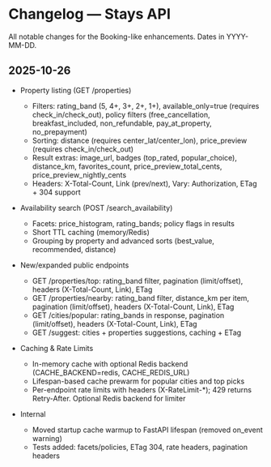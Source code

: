 # Changelog — Stays API

All notable changes for the Booking-like enhancements. Dates in YYYY-MM-DD.

## 2025-10-26

- Property listing (GET /properties)
  - Filters: rating_band (5, 4+, 3+, 2+, 1+), available_only=true (requires check_in/check_out), policy filters (free_cancellation, breakfast_included, non_refundable, pay_at_property, no_prepayment)
  - Sorting: distance (requires center_lat/center_lon), price_preview (requires check_in/check_out)
  - Result extras: image_url, badges (top_rated, popular_choice), distance_km, favorites_count, price_preview_total_cents, price_preview_nightly_cents
  - Headers: X-Total-Count, Link (prev/next), Vary: Authorization, ETag + 304 support

- Availability search (POST /search_availability)
  - Facets: price_histogram, rating_bands; policy flags in results
  - Short TTL caching (memory/Redis)
  - Grouping by property and advanced sorts (best_value, recommended, distance)

- New/expanded public endpoints
  - GET /properties/top: rating_band filter, pagination (limit/offset), headers (X-Total-Count, Link), ETag
  - GET /properties/nearby: rating_band filter, distance_km per item, pagination (limit/offset), headers (X-Total-Count, Link), ETag
  - GET /cities/popular: rating_bands in response, pagination (limit/offset), headers (X-Total-Count, Link), ETag
  - GET /suggest: cities + properties suggestions, caching + ETag

- Caching & Rate Limits
  - In-memory cache with optional Redis backend (CACHE_BACKEND=redis, CACHE_REDIS_URL)
  - Lifespan-based cache prewarm for popular cities and top picks
  - Per-endpoint rate limits with headers (X-RateLimit-*); 429 returns Retry-After. Optional Redis backend for limiter

- Internal
  - Moved startup cache warmup to FastAPI lifespan (removed on_event warning)
  - Tests added: facets/policies, ETag 304, rate headers, pagination headers

